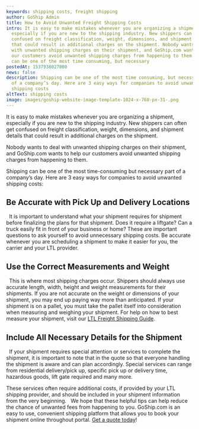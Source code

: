```yaml
---
keywords: shipping costs, freight shipping
author: GoShip Admin
title: How to Avoid Unwanted Freight Shipping Costs
intro: It is easy to make mistakes whenever you are organizing a shipment,
  especially if you are new to the shipping industry. New shippers can often get
  confused on freight classification, weight, dimensions, and shipment details
  that could result in additional charges on the shipment. Nobody wants to deal
  with unwanted shipping charges on their shipment, and GoShip.com wants to help
  our customers avoid unwanted shipping charges from happening to them. Shipping
  can be one of the most time consuming, but necessary
postedAt: 1537938027000
news: false
description: Shipping can be one of the most time consuming, but necessary, part
  of a company’s day. Here are 3 easy ways for companies to avoid unwanted
  shipping costs
altText: shipping costs
image: images/goship-website-image-template-1024-x-768-px-31-.png
---
```

It is easy to make mistakes whenever you are organizing a shipment, especially if you are new to the shipping industry. New shippers can often get confused on freight classification, weight, dimensions, and shipment details that could result in additional charges on the shipment. 

Nobody wants to deal with unwanted shipping charges on their shipment, and GoShip.com wants to help our customers avoid unwanted shipping charges from happening to them.   

Shipping can be one of the most time-consuming but necessary part of a company’s day. Here are 3 easy ways for companies to avoid unwanted shipping costs:  

## **Be Accurate with Pick Up and Delivery Locations**

  It is important to understand what your shipment requires for shipment before finalizing the plans for that shipment. Does it require a liftgate? Can a truck easily fit in front of your business or home? These are important questions to ask yourself to avoid unnecessary shipping costs. Be accurate whenever you are scheduling a shipment to make it easier for you, the carrier and your LTL provider.  

## **Use the Correct Measurements and Weight**

  This is where most shipping charges occur. Shippers should always use accurate length, width, height and weight measurements for their shipments. If you are not accurate on the weight or dimensions of your shipment, you may end up paying way more than anticipated. If your shipment is on a pallet, you must take the pallet itself into consideration when measuring and weighing your shipment. For help on how to best measure your shipment, visit our [LTL Freight Shipping Guide](https://www.goship.com/blog/ltl-freight-shipping-guide/).  

## Include All Necessary Details for the Shipment

  If your shipment requires special attention or services to complete the shipment, it is important to note that in the quote so that everyone handling the shipment is aware and can plan accordingly. Special services can range from residential delivery/pick up, specific pick up or delivery time, hazardous goods, lift gate required and many more. 

These services often require additional costs, if provided by your LTL shipping provider, and should be included in your shipment information from the very beginning.   We hope that these helpful tips can help reduce the chance of unwanted fees from happening to you. GoShip.com is an easy to use, convenient shipping platform that allows you to book your shipment online throughout portal. [Get a quote today](https://app.goship.com/#/wizard)!